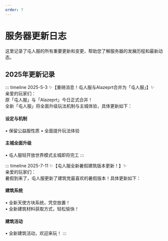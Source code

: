 ```yaml
---
order: 7
---
```



# 服务器更新日志

这里记录了屯人服的所有重要更新和变更，帮助您了解服务器的发展历程和最新动态。

## 2025年更新记录

::: timeline 2025-5-3
✨【重磅消息！屯人服与Alazeprt合并为「屯人服」】✨  
亲爱的玩家们：  
原「屯人服」与「Alazeprt」今日正式合并！  
全新「屯人服」将全面升级玩法机制与主城体验，具体更新如下：  
#### 设定与机制
• 保留公益服性质
• 全面提升玩法体验
#### 主城全面升级
• 屯人服轻开放世界模式主城即将完工
:::

::: timeline 2025-7-11
✨【屯人服全新暑假建筑版本更新！】✨  
亲爱的玩家们：  
暑假到来了，屯人服更新了建筑党最喜欢的暑假版本！具体更新如下：  
#### 建筑系统
• 全新天使方块系统，凭空放置！  
• 全新建筑材料获取方式，轻松愉快！
#### 建筑活动
• 全新建筑活动，欢迎来玩！
:::